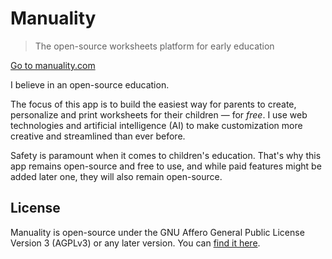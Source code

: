 # Manuality

> The open-source worksheets platform for early education

[Go to manuality.com](https://www.manuality.com)

I believe in an open-source education.

The focus of this app is to build the easiest way for parents to create, personalize and print worksheets for their children — for _free_. I use web technologies and artificial intelligence (AI) to make customization more creative and streamlined than ever before.

Safety is paramount when it comes to children's education. That's why this app remains open-source and free to use, and while paid features might be added later one, they will also remain open-source.

## License

Manuality is open-source under the GNU Affero General Public License Version 3 (AGPLv3) or any later version. You can [find it here](https://github.com/kvnang/manuality/blob/main/LICENSE.md).
